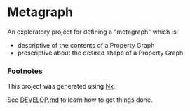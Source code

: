 # Metagraph

An exploratory project for defining a "metagraph" which is:

- descriptive of the contents of a Property Graph
- prescriptive about the desired shape of a Property Graph

### Footnotes

This project was generated using [Nx](https://nx.dev).

See [DEVELOP.md](./DEVELOP.md) to learn how to get things done.

